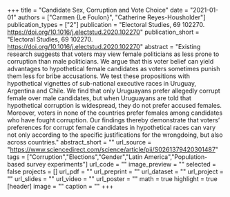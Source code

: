 +++
title = "Candidate Sex, Corruption and Vote Choice"
date = "2021-01-01"
authors = ["Carmen {Le Foulon}", "Catherine Reyes-Housholder"]
publication_types = ["2"]
publication = "Electoral Studies, 69 102270. https://doi.org/10.1016/j.electstud.2020.102270"
publication_short = "Electoral Studies, 69 102270. https://doi.org/10.1016/j.electstud.2020.102270"
abstract = "Existing research suggests that voters may view female politicians as less prone to corruption than male politicians. We argue that this voter belief can yield advantages to hypothetical female candidates as voters sometimes punish them less for bribe accusations. We test these propositions with hypothetical vignettes of sub-national executive races in Uruguay, Argentina and Chile. We find that only Uruguayans prefer allegedly corrupt female over male candidates, but when Uruguayans are told that hypothetical corruption is widespread, they do not prefer accused females. Moreover, voters in none of the countries prefer females among candidates who have fought corruption. Our findings thereby demonstrate that voters’ preferences for corrupt female candidates in hypothetical races can vary not only according to the specific justifications for the wrongdoing, but also across countries."
abstract_short = ""
url_source = "https://www.sciencedirect.com/science/article/pii/S0261379420301487"
tags = ["Corruption","Elections","Gender","Latin America","Population-based survey experiments"]
url_code = ""
image_preview = ""
selected = false
projects = []
url_pdf = ""
url_preprint = ""
url_dataset = ""
url_project = ""
url_slides = ""
url_video = ""
url_poster = ""
math = true
highlight = true
[header]
image = ""
caption = ""
+++

